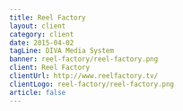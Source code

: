 ```yaml
---
title: Reel Factory
layout: client
category: client
date: 2015-04-02
tagLine: DIVA Media System
banner: reel-factory/reel-factory.png
client: Reel Factory
clientUrl: http://www.reelfactory.tv/
clientLogo: reel-factory/reel-factory.png
article: false
---
```

